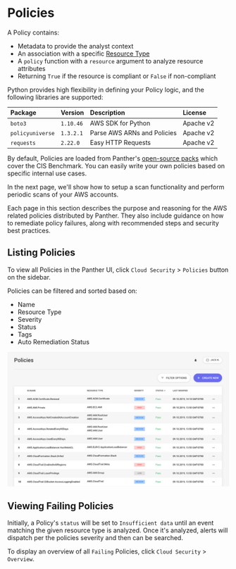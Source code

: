 # Policies

A Policy contains:

- Metadata to provide the analyst context
- An association with a specific [Resource Type](resources/)
- A `policy` function with a `resource` argument to analyze resource attributes
- Returning `True` if the resource is compliant or `False` if non-compliant

Python provides high flexibility in defining your Policy logic, and the following libraries are supported:

| Package          | Version   | Description                 | License   |
| :--------------- | :-------- | :-------------------------- | :-------- |
| `boto3`          | `1.10.46` | AWS SDK for Python          | Apache v2 |
| `policyuniverse` | `1.3.2.1` | Parse AWS ARNs and Policies | Apache v2 |
| `requests`       | `2.22.0`  | Easy HTTP Requests          | Apache v2 |

By default, Policies are loaded from Panther's [open-source packs](https://github.com/panther-labs/panther-analysis/tree/master/analysis/policies) which cover the CIS Benchmark. You can easily write your own policies based on specific internal use cases.

In the next page, we'll show how to setup a scan functionality and perform periodic scans of your AWS accounts.

Each page in this section describes the purpose and reasoning for the AWS related policies distributed by Panther. They also include guidance on how to remediate policy failures, along with recommended steps and security best practices.

## Listing Policies

To view all Policies in the Panther UI, click `Cloud Security` > `Policies` button on the sidebar.

Policies can be filtered and sorted based on:
- Name
- Resource Type
- Severity
- Status
- Tags
- Auto Remediation Status

![](../../.gitbook/assets/screen-shot-2019-09-10-at-5.44.52-pm.png)

## Viewing Failing Policies

Initially, a Policy's `status` will be set to `Insufficient data` until an event matching the given resource type is analyzed. Once it's analyzed, alerts will dispatch per the policies severity and then can be searched.

To display an overview of all `Failing` Policies, click `Cloud Security` > `Overview`.
